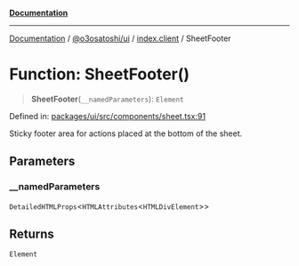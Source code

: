 [**Documentation**](../../../../README.md)

***

[Documentation](../../../../README.md) / [@o3osatoshi/ui](../../README.md) / [index.client](../README.md) / SheetFooter

# Function: SheetFooter()

> **SheetFooter**(`__namedParameters`): `Element`

Defined in: [packages/ui/src/components/sheet.tsx:91](https://github.com/o3osatoshi/experiment/blob/67ff251451cab829206391b718d971ec20ce4dfb/packages/ui/src/components/sheet.tsx#L91)

Sticky footer area for actions placed at the bottom of the sheet.

## Parameters

### \_\_namedParameters

`DetailedHTMLProps`\<`HTMLAttributes`\<`HTMLDivElement`\>\>

## Returns

`Element`
